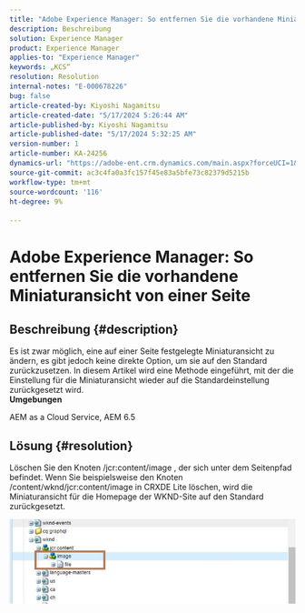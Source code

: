 ```yaml
---
title: "Adobe Experience Manager: So entfernen Sie die vorhandene Miniaturansicht von einer Seite"
description: Beschreibung
solution: Experience Manager
product: Experience Manager
applies-to: "Experience Manager"
keywords: „KCS“
resolution: Resolution
internal-notes: "E-000678226"
bug: false
article-created-by: Kiyoshi Nagamitsu
article-created-date: "5/17/2024 5:26:44 AM"
article-published-by: Kiyoshi Nagamitsu
article-published-date: "5/17/2024 5:32:25 AM"
version-number: 1
article-number: KA-24256
dynamics-url: "https://adobe-ent.crm.dynamics.com/main.aspx?forceUCI=1&pagetype=entityrecord&etn=knowledgearticle&id=347ba20a-0e14-ef11-9f89-6045bd06eea5"
source-git-commit: ac3c4fa0a3fc157f45e83a5bfe73c82379d5215b
workflow-type: tm+mt
source-wordcount: '116'
ht-degree: 9%

---
```


# Adobe Experience Manager: So entfernen Sie die vorhandene Miniaturansicht von einer Seite

## Beschreibung {#description}

Es ist zwar möglich, eine auf einer Seite festgelegte Miniaturansicht zu ändern, es gibt jedoch keine direkte Option, um sie auf den Standard zurückzusetzen. In diesem Artikel wird eine Methode eingeführt, mit der die Einstellung für die Miniaturansicht wieder auf die Standardeinstellung zurückgesetzt wird.<br>
<b>Umgebungen</b>

AEM as a Cloud Service, AEM 6.5


## Lösung {#resolution}


Löschen Sie den Knoten /jcr:content/image , der sich unter dem Seitenpfad befindet. Wenn Sie beispielsweise den Knoten /content/wknd/jcr:content/image in CRXDE Lite löschen, wird die Miniaturansicht für die Homepage der WKND-Site auf den Standard zurückgesetzt.

![](assets/7ba6cb6c-0e14-ef11-9f89-6045bd06eea5.png)
